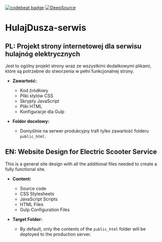 [![codebeat badge](https://codebeat.co/badges/cffb6fb5-1852-4ee0-8376-611636ce6e54)](https://codebeat.co/projects/github-com-reisene-hulajdusza-serwis-main) [![DeepSource](https://app.deepsource.com/gh/reisene/HulajDusza-serwis.svg/?label=code+coverage&show_trend=true&token=2ofIDvThFe6rDqkioEg-Znl9)](https://app.deepsource.com/gh/reisene/HulajDusza-serwis/)

# HulajDusza-serwis

## PL: Projekt strony internetowej dla serwisu hulajnóg elektrycznych

Jest to ogólny projekt strony wraz ze wszystkimi dodatkowymi plikami, które są potrzebne do stworzenia w pełni funkcjonalnej strony.

- **Zawartość:**
  - Kod źródłowy
  - Pliki stylów CSS
  - Skrypty JavaScript
  - Pliki HTML
  - Konfiguracje dla Gulp

- **Folder docelowy:**
  - Domyślnie na serwer produkcyjny trafi tylko zawartość folderu `public_html`.

## EN: Website Design for Electric Scooter Service

This is a general site design with all the additional files needed to create a fully functional site.

- **Content:**
  - Source code
  - CSS Stylesheets
  - JavaScript Scripts
  - HTML Files
  - Gulp Configuration Files

- **Target Folder:**
  - By default, only the contents of the `public_html` folder will be deployed to the production server.

